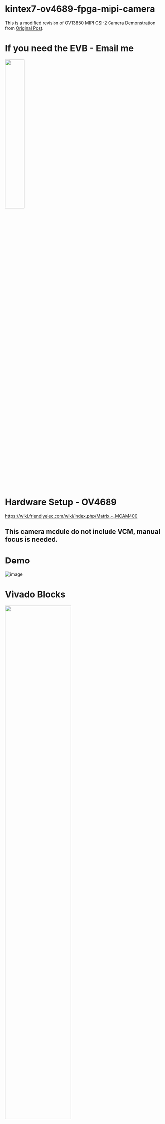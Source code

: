 # kintex7-ov4689-fpga-mipi-camera

This is a modified revision of OV13850 MIPI CSI-2 Camera Demonstration from <a href="https://github.com/gatecat/CSI2Rx.git" target="_blank">Original Post</a>.


# If you need the EVB - Email me

<img src="https://user-images.githubusercontent.com/29487339/204751996-902270a7-61d3-4f8a-b939-0c7ecb49a5ae.JPG" style="height:35%; width:35%">


# Hardware Setup - OV4689

https://wiki.friendlyelec.com/wiki/index.php/Matrix_-_MCAM400

## This camera module do not include VCM, manual focus is needed.

# Demo

![image](https://user-images.githubusercontent.com/29487339/223663093-7cfecc2f-1c44-43e2-be96-39fc3f4d9d3b.png)

# Vivado Blocks

<img src="https://user-images.githubusercontent.com/29487339/196951043-0649ad0d-74d4-42f2-b8c0-5e2d63f34c53.png" style="height:65%; width:65%">

# FPGA internal signal and blocks - Default Pull Revision

<img src="https://user-images.githubusercontent.com/29487339/196950609-b47ecddc-800b-431a-9deb-84fcb5511949.png" style="height:65%; width:65%">

# FPGA internal signal and blocks - Updated Revision

<img src="https://user-images.githubusercontent.com/29487339/196950829-e15dc529-da8d-4d3e-bb8b-f1dc68686735.png" style="height:65%; width:65%">
